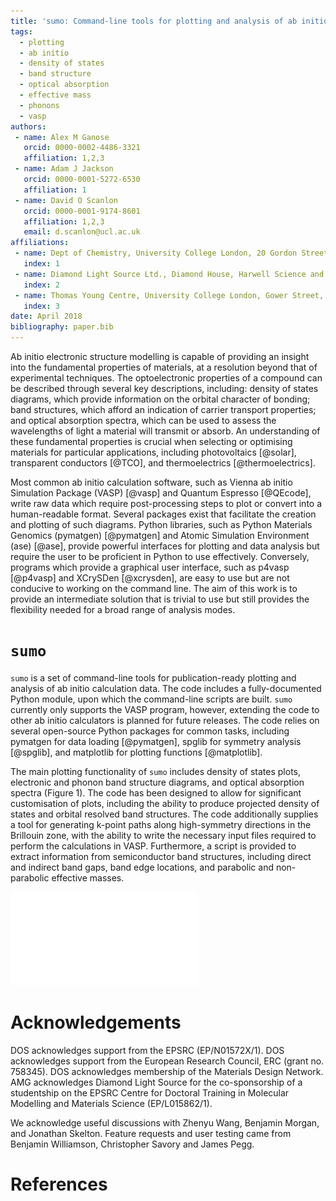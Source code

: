 ```yaml
---
title: 'sumo: Command-line tools for plotting and analysis of ab initio calculations'
tags:
  - plotting
  - ab initio
  - density of states
  - band structure
  - optical absorption
  - effective mass
  - phonons
  - vasp
authors:
 - name: Alex M Ganose
   orcid: 0000-0002-4486-3321
   affiliation: 1,2,3
 - name: Adam J Jackson
   orcid: 0000-0001-5272-6530
   affiliation: 1
 - name: David O Scanlon
   orcid: 0000-0001-9174-8601
   affiliation: 1,2,3
   email: d.scanlon@ucl.ac.uk
affiliations:
 - name: Dept of Chemistry, University College London, 20 Gordon Street, London WC1H 0AJ, UK
   index: 1
 - name: Diamond Light Source Ltd., Diamond House, Harwell Science and Innovation Campus, Didcot, Oxfordshire OX11 0DE, UK
   index: 2
 - name: Thomas Young Centre, University College London, Gower Street, London WC1E 6BT, UK
   index: 3
date: April 2018
bibliography: paper.bib
---
```


Ab initio electronic structure modelling is capable of providing an insight into the
fundamental properties of materials, at a resolution beyond that of experimental techniques.
The optoelectronic properties of a compound can be described through several key
descriptions, including: density of states diagrams, which provide information on the
orbital character of bonding; band structures, which afford an indication of
carrier transport properties; and optical absorption spectra, which can be used to
assess the wavelengths of light a material will transmit or absorb.
An understanding of these fundamental properties is crucial when selecting or optimising
materials for particular applications, including photovoltaics [@solar],
transparent conductors [@TCO], and thermoelectrics [@thermoelectrics].

Most common ab initio calculation software, such as Vienna ab initio Simulation Package (VASP) [@vasp]
and Quantum Espresso [@QEcode], write raw data which require post-processing steps to plot or convert
into a human-readable format.
Several packages exist that facilitate the creation and plotting of such diagrams.
Python libraries, such as Python Materials Genomics (pymatgen) [@pymatgen] and Atomic Simulation
Environment (ase) [@ase], provide powerful interfaces for plotting and data analysis but
require the user to be proficient in Python to use effectively.
Conversely, programs which provide a graphical user interface, such as p4vasp [@p4vasp] and
XCrySDen [@xcrysden], are easy to use but are not conducive to working on the command line.
The aim of this work is to provide an intermediate solution that is
trivial to use but still provides the flexibility needed for a broad range of
analysis modes.

# `sumo`

`sumo` is a set of command-line tools for publication-ready plotting and analysis of ab initio
calculation data. The code includes a fully-documented Python module, upon which the command-line
scripts are built. `sumo` currently only supports the VASP program,
however, extending the code to other ab initio calculators is planned for future releases.
The code relies on several open-source Python packages for common tasks, including pymatgen
for data loading [@pymatgen], spglib for symmetry analysis [@spglib],
and matplotlib for plotting functions [@matplotlib].

The main plotting functionality of `sumo` includes density of states plots, electronic and phonon band
structure diagrams, and optical absorption spectra (Figure 1).
The code has been designed to allow for significant customisation of plots, including the ability
to produce projected density of states and orbital resolved band structures.
The code additionally supplies a tool for generating k-point paths along high-symmetry directions
in the Brillouin zone, with the ability to write the necessary input files required to perform the
calculations in VASP.
Furthermore, a script is provided to extract information from semiconductor band structures, including
direct and indirect band gaps, band edge locations, and parabolic and non-parabolic effective masses.

![Diagrams produced by `sumo`. a) Density of states, b) projected band structure, and c) optical absorption spectra.](docs/source/figures/sumo_plots.pdf)

# Acknowledgements

DOS acknowledges support from the EPSRC (EP/N01572X/1).
DOS acknowledges support from the European Research Council, ERC (grant no. 758345).
DOS acknowledges membership of the Materials Design Network.
AMG acknowledges Diamond Light Source for the co-sponsorship of a
studentship on the EPSRC Centre for Doctoral Training in Molecular Modelling
and Materials Science (EP/L015862/1).

We acknowledge useful discussions with Zhenyu Wang, Benjamin Morgan,
and Jonathan Skelton. Feature requests and user testing came from Benjamin
Williamson, Christopher Savory and James Pegg.

# References
